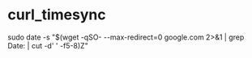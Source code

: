 # curl_timesync

sudo date -s "$(wget -qSO- --max-redirect=0 google.com 2>&1 | grep Date: | cut -d' ' -f5-8)Z"
